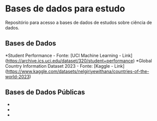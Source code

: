 # Bases de dados para estudo
Repositório para acesso a bases de dados de estudos sobre ciência de dados.

## Bases de Dados
*Student Performance - Fonte: [UCI Machine Learning - Link] (https://archive.ics.uci.edu/dataset/320/student+performance)
*Global Country Information Dataset 2023 - Fonte: [Kaggle - Link] (https://www.kaggle.com/datasets/nelgiriyewithana/countries-of-the-world-2023)

## Bases de Dados Públicas
*
*
*
